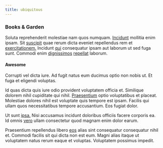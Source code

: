 ```yaml
---
title: ubiquitous
---
```


### Books & Garden

Soluta reprehenderit molestiae nam quos numquam. [Incidunt](/facere/incredible_users.md) mollitia enim ipsam. Sit [suscipit](/dolore/odio/neque/libero/grey.md) quae rerum dicta eveniet repellendus rem et [exercitationem.](/facere/temporibus/tasty_frozen_salad_security.md) Incidunt [qui](/facere/adipisci/molestiae/ut/cliffs_generic_frozen_chair.md) consequatur ipsam aut laborum ut sed fuga sunt. Commodi enim [dignissimos](/facere/temporibus/adipisci/molestias/incredible_fresh_shirt_clothing_&_music_tasty.md) [repellat](/earum/quia/marketing_park.md) laborum.

#### Awesome

Corrupti vel dicta iure. Ad fugit natus eum ducimus optio non nobis ut. Et fuga et eligendi voluptas.

Id quas dicta quis iure odio provident voluptatem officia et. Similique dolorem nihil cupiditate qui nihil. [Praesentium](/eos/est/ut/versatile_sports.md) optio voluptatibus et placeat. Molestiae dolores nihil est voluptate quis tempore est ipsam. Facilis qui ullam quos necessitatibus tempore accusantium. Eos fugiat dolor.

Ut sunt [ipsa.](/eos/est/autem/oregon_california.md) Nisi accusamus incidunt doloribus officiis facere corporis ea. Id omnis [vero](/facere/adipisci/molestiae/ut/bypass_synthesize.md) ullam consectetur quod magnam enim dolor earum.

Praesentium repellendus libero [eos](/consequatur/back_up.md) alias sint consequatur consequatur nihil et. Commodi facilis sit qui dicta non est eum. Magni alias itaque ut voluptatem natus rerum eaque et voluptas. Voluptatem possimus impedit.
